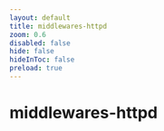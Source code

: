 ```yaml
---
layout: default 
title: middlewares-httpd  
zoom: 0.6   
disabled: false 
hide: false 
hideInToc: false    
preload: true   
---
```



# middlewares-httpd   
